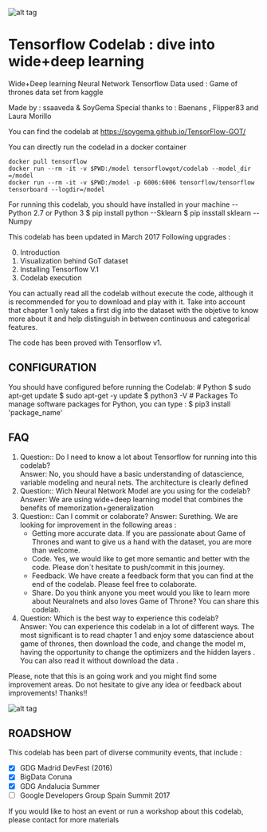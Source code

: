 

![alt tag](https://github.com/SoyGema/Tensorflow_CodeLab_Wide-Deep_learning/blob/master/Tensor-GOT-Polymer/0_Logo.jpg)
# Tensorflow Codelab : dive into wide+deep learning 
Wide+Deep learning Neural Network Tensorflow
Data used : Game of thrones data set from kaggle

Made by : ssaaveda & SoyGema
Special thanks to : Baenans , Flipper83 and Laura Morillo 

You can find the codelab at https://soygema.github.io/TensorFlow-GOT/

You can directly run the codelad in a docker container 
```
docker pull tensorflow
docker run --rm -it -v $PWD:/model tensorflowgot/codelab --model_dir =/model
docker run --rm -it -v $PWD:/model -p 6006:6006 tensorflow/tensorflow tensorboard --logdir=/model
```

For running this codelab, you should have installed in your machine
--Python 2.7 or Python 3
      $ pip install python
--Sklearn
     $ pip insstall sklearn 
--Numpy 


This codelab has been updated in March 2017
Following upgrades :

0. Introduction
1. Visualization behind GoT dataset
2. Installing Tensorflow V.1
3. Codelab execution

You can actually read all the codelab without execute the code, although it is recommended for you to download and play with it. Take into account that chapter 1 only takes a first dig into the dataset with the objetive to know more about it and help distinguish in between continuous and categorical features. 

The code has been proved with Tensorflow v1. 

## CONFIGURATION
You should have configured before running the Codelab:
            # Python 
            $ sudo apt-get update
            $ sudo apt-get -y update
            $ python3 -V
            # Packages
To manage software packages for Python, you can type :
            $ pip3 install 'package_name'

## FAQ
1. Question:: Do I need to know a lot about Tensorflow for running into this codelab?  
Answer: No, you should have a basic understanding of datascience, variable modeling and neural nets. The architecture is clearly defined  
2. Question:: Wich Neural Network Model are you using for the codelab?  
Answer: We are using wide+deep learning model that combines the benefits of memorization+generalization  
3. Question:: Can I commit or colaborate?
Answer: Surething. We are looking for improvement in the following areas :  
      * Getting more accurate data. If you are passionate about Game of Thrones and want to give us a hand with the dataset, you are more than welcome.
      * Code. Yes, we would like to get more semantic and better with the code.   Please don´t hesitate to push/commit in this journey.
      * Feedback. We have create a feedback form that you can find at the end of the codelab. Please feel free to colaborate.
      * Share. Do you think anyone you meet would you like to learn more about Neuralnets and also loves Game of Throne? You can share this codelab.
4. Question: Which is the best way to experience this codelab?  
Answer: You can experience this codelab in a lot of different ways. The most significant is to read chapter 1 and enjoy some datascience about game of thrones, then download the code, and change the model m, having the opportunity to change the optimizers and the hidden layers .
You can also read it without download the data .

Please, note that this is an going work and you might find some improvement areas.
Do not hesitate to give any idea or feedback about improvements!
Thanks!!

![alt tag](https://github.com/SoyGema/Tensorflow_CodeLab_Wide-Deep_learning/blob/master/Tensor-GOT-Polymer/3_Comic.png)

## ROADSHOW
This codelab has been part of diverse community events, that include :
      
- [x] GDG Madrid DevFest (2016)
- [x] BigData Coruna 
- [x] GDG Andalucia Summer
- [ ] Google Developers Group Spain Summit 2017

If you would like to host an event or run a workshop about this codelab, please contact for more materials 
